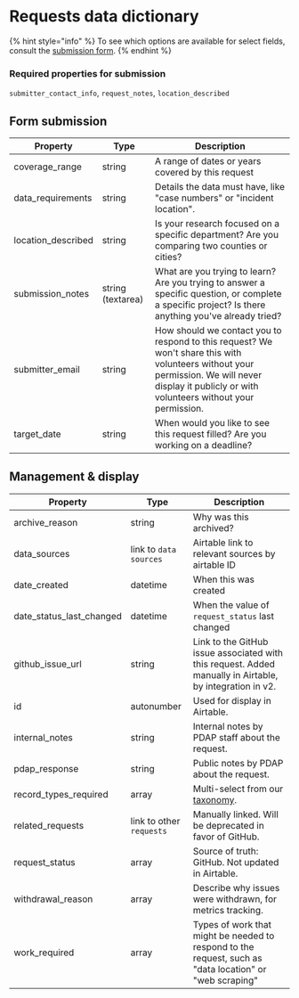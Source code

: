 # Requests data dictionary

{% hint style="info" %}
To see which options are available for select fields, consult the [submission form](https://airtable.com/shrzxLdSsYmBvIWMH).
{% endhint %}

### Required properties for submission

`submitter_contact_info`, `request_notes`, `location_described`

## Form submission

| Property            | Type              | Description                                                                                                                                                                                      |
| ------------------- | ----------------- | ------------------------------------------------------------------------------------------------------------------------------------------------------------------------------------------------ |
| coverage\_range     | string            | A range of dates or years covered by this request                                                                                                                                                |
| data\_requirements  | string            | Details the data must have, like "case numbers" or "incident location".                                                                                                                          |
| location\_described | string            | Is your research focused on a specific department? Are you comparing two counties or cities?                                                                                                     |
| submission\_notes   | string (textarea) | What are you trying to learn? Are you trying to answer a specific question, or complete a specific project? Is there anything you've already tried?                                              |
| submitter\_email    | string            | How should we contact you to respond to this request? We won't share this with volunteers without your permission. We will never display it publicly or with volunteers without your permission. |
| target\_date        | string            | When would you like to see this request filled? Are you working on a deadline?                                                                                                                   |

## Management & display

| Property                    | Type                     | Description                                                                                              |
| --------------------------- | ------------------------ | -------------------------------------------------------------------------------------------------------- |
| archive\_reason             | string                   | Why was this archived?                                                                                   |
| data\_sources               | link to `data sources`   | Airtable link to relevant sources by airtable ID                                                         |
| date\_created               | datetime                 | When this was created                                                                                    |
| date\_status\_last\_changed | datetime                 | When the value of `request_status` last changed                                                          |
| github\_issue\_url          | string                   | Link to the GitHub issue associated with this request. Added manually in Airtable, by integration in v2. |
| id                          | autonumber               | Used for display in Airtable.                                                                            |
| internal\_notes             | string                   | Internal notes by PDAP staff about the request.                                                          |
| pdap\_response              | string                   | Public notes by PDAP about the request.                                                                  |
| record\_types\_required     | array                    | Multi-select from our [taxonomy](record-types-taxonomy.md).                                              |
| related\_requests           | link to other `requests` | Manually linked. Will be deprecated in favor of GitHub.                                                  |
| request\_status             | array                    | Source of truth: GitHub. Not updated in Airtable.                                                        |
| withdrawal\_reason          | array                    | Describe why issues were withdrawn, for metrics tracking.                                                |
| work\_required              | array                    | Types of work that might be needed to respond to the request, such as "data location" or "web scraping"  |

